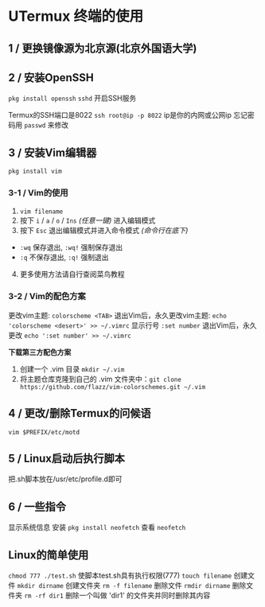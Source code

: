 # UTermux 终端的使用

## 1 / 更换镜像源为北京源(北京外国语大学)

## 2 / 安装OpenSSH
`pkg install openssh`
`sshd` 开启SSH服务

Termux的SSH端口是8022
`ssh root@ip -p 8022` ip是你的内网或公网ip
忘记密码用 `passwd` 来修改

## 3 / 安装Vim编辑器
`pkg install vim`

### 3-1 /  Vim的使用
 1. `vim filename`
 2. 按下 `i` / `a` / `o` / `Ins` *(任意一键)* 进入编辑模式
 3. 按下 `Esc` 退出编辑模式并进入命令模式 *(命令行在底下)*
   - `:wq` 保存退出, `:wq!` 强制保存退出
   - `:q` 不保存退出, `:q!` 强制退出
 4. 更多使用方法请自行查阅菜鸟教程

### 3-2 /  Vim的配色方案
更改vim主题: `colorscheme <TAB>`
退出Vim后，永久更改vim主题: `echo 'colorscheme <desert>' >> ~/.vimrc`
显示行号 `:set number`
退出Vim后，永久更改 `echo ':set number' >> ~/.vimrc`

**下载第三方配色方案**
 1. 创建一个 .vim 目录 `mkdir ~/.vim`
 2. 将主题仓库克隆到自己的 .vim 文件夹中：`git clone https://github.com/flazz/vim-colorschemes.git ~/.vim`

## 4 / 更改/删除Termux的问候语
`vim $PREFIX/etc/motd`

## 5 / Linux启动后执行脚本
把.sh脚本放在/usr/etc/profile.d即可

## 6 / 一些指令
显示系统信息
安装 `pkg install neofetch`
查看 `neofetch`

## Linux的简单使用
`chmod 777 ./test.sh`  使脚本test.sh具有执行权限(777)
`touch filename` 创建文件
`mkdir dirname` 创建文件夹
`rm -f filename` 删除文件
`rmdir dirname` 删除文件夹
`rm -rf dir1` 删除一个叫做 'dir1' 的文件夹并同时删除其内容 